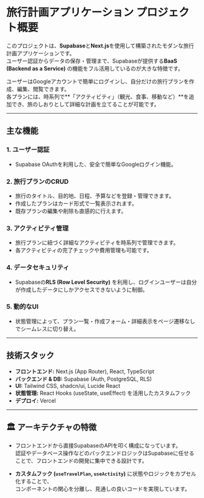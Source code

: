# 旅行計画アプリケーション プロジェクト概要

このプロジェクトは、**Supabase**と**Next.js**を使用して構築されたモダンな旅行計画アプリケーションです。  
ユーザー認証からデータの保存・管理まで、Supabaseが提供する**BaaS (Backend as a Service)** の機能をフル活用しているのが大きな特徴です。

ユーザーはGoogleアカウントで簡単にログインし、自分だけの旅行プランを作成、編集、閲覧できます。  
各プランには、時系列で**「アクティビティ」（観光、食事、移動など）**を追加でき、旅のしおりとして詳細な計画を立てることが可能です。

---

## 主な機能

### 1. ユーザー認証
- Supabase OAuthを利用した、安全で簡単なGoogleログイン機能。

### 2. 旅行プランのCRUD
- 旅行のタイトル、目的地、日程、予算などを登録・管理できます。
- 作成したプランはカード形式で一覧表示されます。
- 既存プランの編集や削除も直感的に行えます。

### 3. アクティビティ管理
- 旅行プランに紐づく詳細なアクティビティを時系列で管理できます。
- 各アクティビティの完了チェックや費用管理も可能です。

### 4. データセキュリティ
- Supabaseの**RLS (Row Level Security)** を利用し、ログインユーザーは自分が作成したデータにしかアクセスできないように制御。

### 5. 動的なUI
- 状態管理によって、プラン一覧・作成フォーム・詳細表示をページ遷移なしでシームレスに切り替え。

---

## 技術スタック

- **フロントエンド:** Next.js (App Router), React, TypeScript  
- **バックエンド & DB:** Supabase (Auth, PostgreSQL, RLS)  
- **UI:** Tailwind CSS, shadcn/ui, Lucide React  
- **状態管理:** React Hooks (useState, useEffect) を活用したカスタムフック  
- **デプロイ:** Vercel  

---

## 🏛️ アーキテクチャの特徴

- フロントエンドから直接SupabaseのAPIを叩く構成になっています。  
  認証やデータベース操作などのバックエンドロジックはSupabaseに任せることで、フロントエンドの開発に集中できる設計です。

- **カスタムフック (`useTravelPlan`, `useActivity`)** に状態やロジックをカプセル化することで、  
  コンポーネントの関心を分離し、見通しの良いコードを実現しています。
